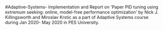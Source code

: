 #Adaptive-Systems- 
Implementation and Report on 'Paper PID tuning using extremum seeking: online, model-free performance optimization' by Nick J. Killingsworth and Miroslav Krstic as a part of Adaptive Systems course during Jan 2020- May 2020 in PES University. 
